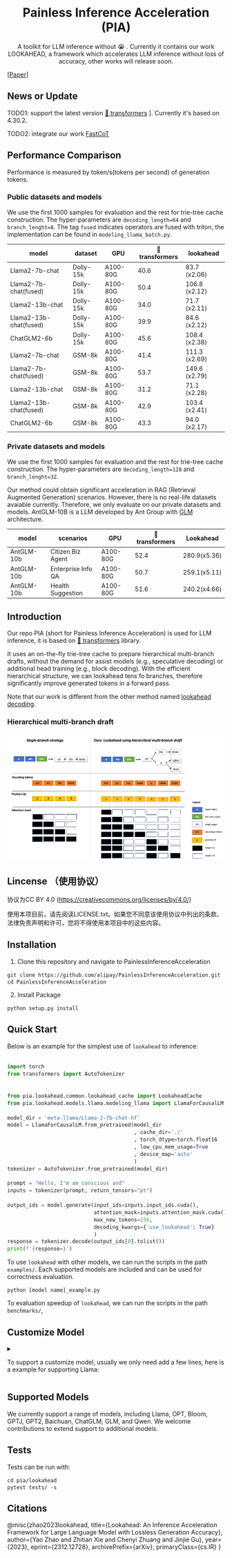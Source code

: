 

<h1 align="center">Painless Inference Acceleration (PIA)</h1>


  
<p align="center">
   A toolkit for LLM inference without 😭 . Currently it contains our work LOOKAHEAD, a framework which accelerates LLM inference without loss of accuracy, other works will release soon.
</p>

[[Paper](https://arxiv.org/abs/2312.12728)]


## News or Update

TODO1: support the latest version  [🤗 transformers](https://github.com/huggingface/transformers) ]. Currently it's based on 4.30.2.

TODO2: integrate our work [FastCoT](https://arxiv.org/pdf/2311.08263.pdf)



## Performance Comparison

Performance is measured by token/s(tokens per second) of generation tokens.

### Public datasets and models

We use the first 1000 samples for evaluation and the rest for trie-tree cache construction. The hyper-parameters are `decoding_length=64` and `branch_lenght=8`. The tag `fused` indicates operators are fused with triton, the implementation can be found in `modeling_llama_batch.py`.

| model                  | dataset       | GPU           | 🤗 transformers | lookahead    |
|------------------------|---------------|---------------|-----------------|--------------|
| Llama2-7b-chat         | Dolly-15k     | A100-80G      | 40.6            | 83.7 (x2.06)  |
| Llama2-7b-chat(fused)  | Dolly-15k     | A100-80G      | 50.4            | 106.8 (x2.12) |
| Llama2-13b-chat        | Dolly-15k     | A100-80G      | 34.0            | 71.7 (x2.11)  |
| Llama2-13b-chat(fused) | Dolly-15k     | A100-80G      | 39.9            | 84.6 (x2.12)  |
| ChatGLM2-6b            | Dolly-15k     | A100-80G      | 45.6            | 108.4 (x2.38) |
| Llama2-7b-chat         | GSM-8k        | A100-80G      | 41.4            | 111.3 (x2.69) |
| Llama2-7b-chat(fused)  | GSM-8k        | A100-80G      | 53.7            | 149.6 (x2.79) |
| Llama2-13b-chat        | GSM-8k        | A100-80G      | 31.2            | 71.1 (x2.28)  |
| Llama2-13b-chat(fused) | GSM-8k        | A100-80G      | 42.9            | 103.4 (x2.41) |
| ChatGLM2-6b            | GSM-8k        | A100-80G      | 43.3            | 94.0 (x2.17)  |


### Private datasets and models

We use the first 1000 samples for evaluation and the rest for trie-tree cache construction. The hyper-parameters are `decoding_length=128` and `branch_lenght=32`.

Our method could obtain significant acceleration in RAG (Retrieval Augmented Generation) scenarios. However, there is no real-life datasets avaiable currently. Therefore, we only evaluate on our private datasets and models. 
AntGLM-10B is a LLM developed by Ant Group with [GLM](https://huggingface.co/THUDM/glm-10b-chinese) architecture. 

| model          | scenarios       | GPU           | 🤗 transformers | Lookahead    |
|----------------|---------------|---------------|-----------------|--------------|
| AntGLM-10b     | Citizen Biz Agent     | A100-80G      | 52.4            | 280.9(x5.36) |
| AntGLM-10b     | Enterprise Info QA    | A100-80G      | 50.7            | 259.1(x5.11) |
| AntGLM-10b     | Health Suggestion     | A100-80G      | 51.6            | 240.2(x4.66) |


## Introduction

Our repo PIA (short for Painless Inference Acceleration) is used for LLM inference, it is based on [🤗 transformers](https://github.com/huggingface/transformers)  library.

It uses an on-the-fly trie-tree cache to prepare hierarchical multi-branch drafts, without the demand for assist models (e.g., speculative decoding) or additional head training (e.g., block decoding). 
With the efficient hierarchical structure, we can lookahead tens fo branches, therefore significantly improve generated tokens in a forward pass.

Note that our work is different from the other method named [lookahead decoding](https://github.com/hao-ai-lab/LookaheadDecoding). 


### Hierarchical multi-branch draft

<!-- <div align=center>
<img src="./pia/lookahead/figures/draft.png" width="100%">
</div> -->

![draft](./pia/lookahead/figures/draft.png)




## Lincense （使用协议）

协议为CC BY 4.0 (https://creativecommons.org/licenses/by/4.0/)

使用本项目前，请先阅读LICENSE.txt。如果您不同意该使用协议中列出的条款、法律免责声明和许可，您将不得使用本项目中的这些内容。

## Installation

1. Clone this repository and navigate to PainlessInferenceAcceleration
```
git clone https://github.com/alipay/PainlessInferenceAcceleration.git
cd PainlessInferenceAcceleration
```
2. Install Package
```
python setup.py install
```

## Quick Start


Below is an example for the simplest use of `lookahead` to inference:

```python

import torch
from transformers import AutoTokenizer


from pia.lookahead.common.lookahead_cache import LookaheadCache
from pia.lookahead.models.llama.modeling_llama import LlamaForCausalLM

model_dir = 'meta-llama/Llama-2-7b-chat-hf'
model = LlamaForCausalLM.from_pretrained(model_dir
                                         , cache_dir='./'
                                         , torch_dtype=torch.float16
                                         , low_cpu_mem_usage=True
                                         , device_map='auto'
                                         )
tokenizer = AutoTokenizer.from_pretrained(model_dir)

prompt = "Hello, I'm am conscious and"
inputs = tokenizer(prompt, return_tensors="pt")

output_ids = model.generate(input_ids=inputs.input_ids.cuda(),
                            attention_mask=inputs.attention_mask.cuda(),
                            max_new_tokens=256,
                            decoding_kwargs={'use_lookahead': True}
                            )
response = tokenizer.decode(output_ids[0].tolist())
print(f'{response=}')
```

To use `lookahead` with other models, we can run the scripts in the path `examples/`.
Each supported models are included and  can be used for correctness evaluation.

```shell
python [model name]_example.py
```

To evaluation speedup of `lookahead`, we can run the scripts in the path `benchmarks/`,



## Customize Model

<details>

<summary>

To support a customize model, usually we only need add a few lines, here is a example for supporting Llama: </summary>

```python

from pia.lookahead.common.pretrained_model import LookaheadPreTrainedModel
class LlamaPreTrainedModel(LookaheadPreTrainedModel):
    '''
    other code
    '''

class LlamaModel(LlamaPreTrainedModel):

    '''
    other code
    '''

    def forward(
            self,
            input_ids: torch.LongTensor = None,
            attention_mask: Optional[torch.Tensor] = None,
            position_ids: Optional[torch.LongTensor] = None,
            past_key_values: Optional[List[torch.FloatTensor]] = None,
            inputs_embeds: Optional[torch.FloatTensor] = None,
            use_cache: Optional[bool] = None,
            output_attentions: Optional[bool] = None,
            output_hidden_states: Optional[bool] = None,
            return_dict: Optional[bool] = None,
    ) -> Union[Tuple, BaseModelOutputWithPast]:

        '''
        other code
        '''

        """
        NOTE: adapt for lookahead
        lookahead always use a rank-4 tensor for attention_mask, then a minimum adaption for lookahead is routed by the rank,
        Lookahead: generate position_ids from attention_masks and set zero elements of the mask to -inf 
        """
        if attention_mask is not None and len(attention_mask.shape) == 4:
            # with lookahead
            position_ids = torch.sum(attention_mask, dim=-1).squeeze(1) - 1
            attention_mask = (1.0-attention_mask.to(inputs_embeds.dtype)) * torch.finfo(inputs_embeds.dtype).min
        else:
            # without lookahead, reuse the original code lines
            if position_ids is None:
                device = input_ids.device if input_ids is not None else inputs_embeds.device
                position_ids = torch.arange(
                    past_key_values_length, seq_length + past_key_values_length, dtype=torch.long, device=device
                )
                position_ids = position_ids.unsqueeze(0).view(-1, seq_length)
            else:
                position_ids = position_ids.view(-1, seq_length).long()

            if attention_mask is None:
                attention_mask = torch.ones(
                    (batch_size, seq_length_with_past), dtype=torch.bool, device=inputs_embeds.device
                )
            attention_mask = self._prepare_decoder_attention_mask(
                attention_mask, (batch_size, seq_length), inputs_embeds, past_key_values_length
            )
```


Note that the above adaption can not be used for batch inference, as generated token length of different samples may be varied. Adaption for batch 
inference can be found in `models/modeling_glm_batch.py` or `models/modeling_llama_batch.py`. `Flash-attention` enhanced batch inference is on developing.

</details>


## Supported Models

We currently support a range of models, including Llama, OPT, Bloom, GPTJ, GPT2, Baichuan, ChatGLM, GLM, and Qwen. We welcome contributions to extend support to additional models. 

## Tests

Tests can be run with:
```shell
cd pia/lookahead
pytest tests/ -s
```


## Citations

@misc{zhao2023lookahead,
      title={Lookahead: An Inference Acceleration Framework for Large Language Model with Lossless Generation Accuracy}, 
      author={Yao Zhao and Zhitian Xie and Chenyi Zhuang and Jinjie Gu},
      year={2023},
      eprint={2312.12728},
      archivePrefix={arXiv},
      primaryClass={cs.IR}
}


